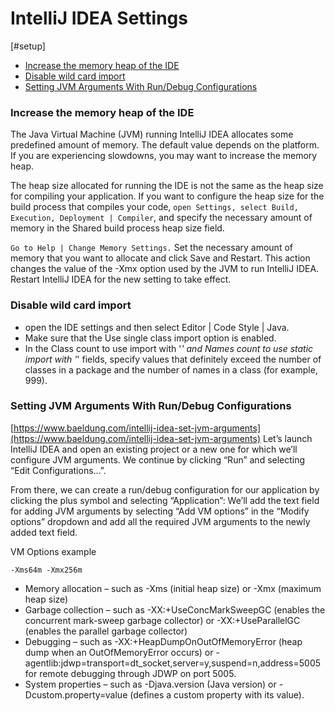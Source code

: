 # IntelliJ IDEA Settings

[#setup]

* [Increase the memory heap of the IDE](#increase-the-memory-heap-of-the-ide)
* [Disable wild card import](#disable-wild-card-import)
* [Setting JVM Arguments With Run/Debug Configurations](#setting-jvm-arguments-with-rundebug-configurations)

### Increase the memory heap of the IDE
The Java Virtual Machine (JVM) running IntelliJ IDEA allocates some predefined amount of memory. 
The default value depends on the platform. If you are experiencing slowdowns, you may want to increase the memory heap.

The heap size allocated for running the IDE is not the same as the heap size for compiling your application. 
If you want to configure the heap size for the build process 
that compiles your code, `open Settings, select Build, Execution, Deployment | Compiler`, 
and specify the necessary amount of memory in the Shared build process heap size field.

`Go to Help | Change Memory Settings.`
Set the necessary amount of memory that you want to allocate and click Save and Restart.
This action changes the value of the -Xmx option used by the JVM to run IntelliJ IDEA. 
Restart IntelliJ IDEA for the new setting to take effect.

### Disable wild card import
* open the IDE settings and then select Editor | Code Style | Java.
* Make sure that the Use single class import option is enabled.
* In the Class count to use import with '*' and Names count to use static import with '*' fields, 
specify values that definitely exceed the number of classes in a package and the number of names in a class 
(for example, 999).

### Setting JVM Arguments With Run/Debug Configurations
[https://www.baeldung.com/intellij-idea-set-jvm-arguments](https://www.baeldung.com/intellij-idea-set-jvm-arguments)
Let’s launch IntelliJ IDEA and open an existing project or a new one for which we’ll configure JVM arguments. We continue by clicking “Run” and selecting “Edit Configurations…”.

From there, we can create a run/debug configuration for our application by clicking the plus symbol and selecting “Application”:
We’ll add the text field for adding JVM arguments by selecting “Add VM options” in the “Modify options” dropdown and add all the required JVM arguments to the newly added text field.

VM Options example
```shell
-Xms64m -Xmx256m
```

- Memory allocation – such as -Xms (initial heap size) or -Xmx (maximum heap size)
- Garbage collection – such as -XX:+UseConcMarkSweepGC (enables the concurrent mark-sweep garbage collector) or -XX:+UseParallelGC (enables the parallel garbage collector)
- Debugging – such as -XX:+HeapDumpOnOutOfMemoryError (heap dump when an OutOfMemoryError occurs) or -agentlib:jdwp=transport=dt_socket,server=y,suspend=n,address=5005 for remote debugging through JDWP on port 5005.
- System properties – such as -Djava.version (Java version) or -Dcustom.property=value (defines a custom property with its value).
